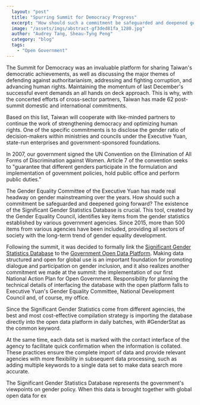 ```yaml
---
  layout: "post"
  title: "Spurring Summit for Democracy Progress"
  excerpt: "How should such a commitment be safeguarded and deepened going forward? The existence of the Significant Gender Statistics Database is crucial. "
  image: "/assets/imgs/abstract-gf3ded81fa_1280.jpg"
  author: "Audrey Tang, Sheau-Tyng Peng"
  category: "blog"
  tags: 
    - "Open Government"
---
```


The Summit for Democracy was an invaluable platform for sharing Taiwan's democratic achievements, as well as discussing the major themes of defending against authoritarianism, addressing and fighting corruption, and advancing human rights. Maintaining the momentum of last December's successful event demands an all hands on deck approach. This is why, with the concerted efforts of cross-sector partners, Taiwan has made 62 post-summit domestic and international commitments.

Based on this list, Taiwan will cooperate with like-minded partners to continue the work of strengthening democracy and optimizing human rights. One of the specific commitments is to disclose the gender ratio of decision-makers within ministries and councils under the Executive Yuan, state-run enterprises and government-sponsored foundations.

In 2007, our government signed the UN Convention on the Elimination of All Forms of Discrimination against Women. Article 7 of the convention seeks to "guarantee that different genders participate in the formulation and implementation of government policies, hold public office and perform public duties."

The Gender Equality Committee of the Executive Yuan has made real headway on gender mainstreaming over the years. How should such a commitment be safeguarded and deepened going forward? The existence of the Significant Gender Statistics Database is crucial. This tool, created by the Gender Equality Council, identifies key items from the gender statistics established by various government agencies. Since 2015, more than 500 items from various agencies have been included, providing all sectors of society with the long-term trend of gender equality development.

Following the summit, it was decided to formally link the [Significant Gender Statistics Database](https://www.gender.ey.gov.tw/gecdb/) to the [Government Open Data Platform](https://data.gov.tw/en). Making data structured and open for global use is an important foundation for promoting dialogue and participation on gender inclusion, and it also realizes another commitment we made at the summit: the implementation of our first National Action Plan for Open Government. Responsibility for planning the technical details of interfacing the database with the open platform falls to Executive Yuan's Gender Equality Committee, National Development Council and, of course, my office.

Since the Significant Gender Statistics come from different agencies, the best and most cost-effective compilation strategy is importing the database directly into the open data platform in daily batches, with #GenderStat as the common keyword.

At the same time, each data set is marked with the contact interface of the agency to facilitate quick confirmation when the information is collated. These practices ensure the complete import of data and provide relevant agencies with more flexibility in subsequent data processing, such as adding multiple keywords to a single data set to make data search more accurate.

The Significant Gender Statistics Database represents the government's viewpoints on gender policy. When this data is brought together with global open data for ex
